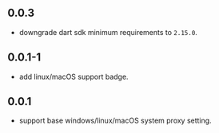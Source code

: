 ## 0.0.3

* downgrade dart sdk minimum requirements to `2.15.0`.

## 0.0.1-1

* add linux/macOS support badge.

## 0.0.1

* support base windows/linux/macOS system proxy setting.
